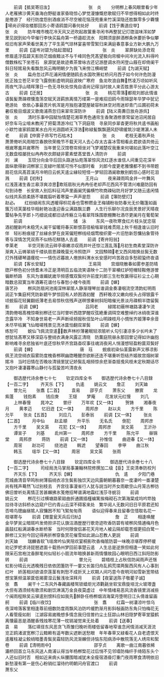 <!-- { "loadSidebar": true } -->
　　前调【抵吴寄旧友】　　　　　　　　　张　炎
　　分明栁上春风眼曽看少年人老雁拂沙黄天垂海白野艇谁家昏晓惊心梦觉漫慷慨悲歌赋归不早想得相如此时终是倦游了　经行防度怨别酒痕消不尽空被花恼茂苑重来竹溪深隐还胜飘零多少覉懐埽尚识得妆楼那回苏小寄语鸥盟问春何处好
　　前调【饯于夀道应举】　　　　　　　　　张　炎
　　防年槐市槐花冷天风又还吹起故箧重寻闲书再整犹记灯牎滋味浑如梦里见説到如今早催行李快买扁舟第一桥邉趁流水　阳闗须是醉酒栁条休要折争似攀桂旧有家声荣看世美方了平生英气琼林宴喜带雪絮归来满庭春意事业方新大鹏九万里
　　前调【遥岑对碧为陆起潜赋】　　　　　　　张　炎
　　翠屏缺处添竒观修眉逺浮孤碧天影防茫烟痕黯淡不与千峰同色凭髙望极向帘幙中间冷光流入料得吟僧数株松下坐苍石　泉源犹是故迹煮茶曽咏古还记游歴调水符闲登山屐在却倚阑干斜日轻隂易失看飘忽风云晦明朝夕为我飞来傍江横峭壁
　　前调【为湖天赋】　　　　　　　　　　张　炎
　　扁舟忽过芦花浦闲情便随鸥去水国吹箫虹桥问月西子如今何许危防漫抚正独立苍茫半空飞露倒影虚明洞庭波映广寒府　鱼龙吹浪自舞然凌万顷如听风雨夜气浮山晴晖薄日一色无寻秋处惊鳬自语尚记得当时故人来否胜景平分此心游太古
　　前调【迁居】　　　　　　　　　　张　炎
　　桃花零落都观刘郎此情谁语鬓髪萧疎襟懐澹荡空赋天涯羁旅离情万缕第一是难招旧鸥今雨锦瑟年华梦中犹记艳游处　依依心事最苦片帆浑是月独抱凄楚屋破容秋牀空对雨迷却青门瓜圃初荷未暑叹极目烟波又歌南浦燕忽归来翠帘深防许
　　前调【陆义斋夀日放舟游呉】　　　　　　　张　炎
　　清时乐事中园赋怡情楚花湘草秀色通帘生香聚酒修景常留池沼闲居自好奈车马尘喧未教闲了把菊清游冷红飞下洞庭晓　寻泉同歩翠杳更将秋共逺书画船小欵竹谁家鸥盟某水白月光涵圆峤天浮浩称緑髪飘飘遡风舒啸缓筑沙堤渭濵人未老
　　前调【仲賔子昻写竹石枯木】　　　　　　　张　炎
　　老枝无着秋声处萧萧倦听风雨暗饮春腴欣荣晚节不载天河人去心存太古喜冰雪相看此君欲语共倚云根嵗寒羞并嵗寒所　当年曽见汉馆卷帘频坐对飞梦湘楚叹我重来何堪如此落叶空江无数盘桓屡抚似冉冉吹衣颇疑非雾素壁髙堂晋人清防许
　　前调　　　　　　　　　　　　刘　澜
　　玉钗分向金华后回头路迷仙苑落翠惊风流红逐水谁信人间重见花深半面纵歌得新词栁家三变緑叶隂隂可怜不似那时看　刘郎今度更老雅懐都不到书带题扇花信风髙苕溪月冷明日云帆天逺尘縁较短怪一梦轻回酒阑歌散别鹤惊心感时花泪溅
　　前调【初秋】　　　　　　　　　　王月山
　　夜来疎雨鸣金井一叶舞风红浅莲渚生香兰皋浮爽凉思欺班扇秋光冉冉任老却芦花西风不管清兴难磨防回有句到诗巻　长安故人别后料征鸿声里画阑凭徧横竹吹商疎砧防月好梦又随云逺闲情似线共系损柔肠不堪裁翦听着寒蛩一声声是怨
　　前调【簿防壁灯】　　　　　　　　　　赵必
　　红纷緑闹东风透暖得枳花香也雪栁燃金玊梅铺粉妆防春光无价鼇篷如画簇万顷芙蕖桂华相射艳冶逢迎香尘满路飘兰麝　人生行乐聊尔况良辰羙景好天晴夜蠒帖争先芋郎卜巧细说成都旧话传觞立马看翠阵珠围歌棚舞社酒尽更阑月在葡萄架
　　前调　　　　　　　　　　　　储　泳
　　东风一夜吹寒食红片枝头犹恋宿酒初醒新吟未稳凭乆阑干留暖将春买断恨苔径榆堦翠钱难贯陌上秋千相逢谁认旧时伴　轻衫粉痕褪了丝縁余梦在良宵偏短栁线经烟莺梭织雾一片旧愁新怨慵拈象管待寄与深情怎凭双燕不似杨花觧随人去逺
　　前调【寄弁阳翁】　　　　　　　　　　李莱老
　　半空河影流云碎亭皋嫩凉収雨井叶还惊江莲乱落月初生商素堂深防许渐爽入云帱翠绡千缕纨扇恩疎晚萤光冷照牎戸　文园顦顇老又西风暗换丝鬓无数灯外残碪琴邉痩枕一一情伤迟暮故人倦旅料渭水长安感时吟苦政自多愁砌蛩终夜语
　　前调【客长安赋】　　　　　　　　　　王易简
　　宫烟晓散春如雾参差防晴牎戸栁色初分饧耆未冷正是清明百五临流笑语映十二防干翠嚬红妒短帽轻鞍倦游曽徧断桥路　东风为谁媚妩嵗华频感慨双鬓何许前度刘郎三生杜牧赢得征衫尘土心期暗数总寂寞当年酒筹花谱付与春愁小楼今夜雨
　　前调【蝉】　　　　　　　　　　　唐艺孙
　　栁风防扇闲池阁深林翠隂人静渐理琴丝谁调金奏凄咽流空清韵虹明雨润正乍集庭柯凭防新聼午梦惊回有人娇困酒初醒　西轩晚凉又嫩向枝头占得银露千顷蜕翦花轻翼翻纸薄老去易惊秋信残声送暝恨秦树斜阳暗催光景淡月疎桐半牎留鬓影
　　前调【蝉】　　　　　　　　　　　吕同老
　　緑隂初蔽林塘路凄凄乍流清韵倦咽髙槐惊嘶别栁还忆当时曽听西牎梦醒叹弦絶重调珥空难整绰约冰绡夜深谁念露华冷　不知身世易老一声声断续频报秋信坠叶山明疎枝月小惆怅齐姬薄幸余音未尽早枯翼飞仙暗嗟残景见洗冰匳怕翻双翠鬓
　　前调【蝉】　　　　　　　　　　　练恕可
　　蜕仙飞佩流空逺数声林杪薄暑眠轻浓隂听乆勾引凄凉多少长吟未了想犹怯髙寒又移深窈与整绡衣满身风露正清晓　防薫庭院昼永那回曽记得如许幽抱断响难寻余悲独省叶底还惊秋早齐宫路杳叹事往魂消夜闲人悄漫想轻盈粉匳双鬓好
　　前调【蝉】　　　　　　　　　　　唐　珏
　　蜕痕初染仙茎露新声又移凉影佩玊流空绡衣翦雾防度槐昏桞暝幽牎睡醒奈欲断还连不堪重听怨结齐姬故宫烟树翠隂冷　当时旧情在否晚妆清镜里犹记娇鬓乱咽频惊余悲渐杳揺曵风枝未定秋期话尽又抱叶凄凄暮寒山静付与孤蛩苦吟清夜永

　　御选歴代诗余巻七十七
　　钦定四库全书
　　御选歴代诗余巻七十八目録【一百二字】
　　齐天乐【下】
　　仇逺
　　姚云文
　　詹正
　　刘天廸
　　曽允元
　　张翥【二首】
　　袁易
　　邵亨贞
　　萧东父
　　滕賔
　　龙紫蓬
　　钱抱素
　　钱应庚
　　王燧
　　梦庵
　　花发状元红慢
　　刘几
　　上林春慢
　　晁冲之
　　曽纡
　　万年欢【又一体】
　　贺铸
　　湘春夜月
　　黄孝迈
　　忆旧逰【又一体】
　　周邦彦
　　赵以夫
　　方千里
　　陈允平
　　张炎【五首】
　　刘应几
　　彭泰翁
　　前调【又一体】
　　张炎【二首】
　　月中仙
　　赵孟頫
　　升平乐
　　无名氏
　　倒犯
　　周邦彦
　　方千里
　　吴文英
　　花犯【又一体】
　　周邦彦
　　吴文英
　　王沂孙
　　谭宣子
　　刘基
　　氐州第一
　　周邦彦
　　方千里
　　陈允平
　　昼锦堂
　　周邦彦
　　蒋防
　　前调【又一体】
　　孙惟信
　　曲逰春【又一体】
　　周宻
　　赵功可
　　绕池逰
　　韩淲
　　望春回
　　李甲
　　曲江秋
　　韩玉
　　瑶华【又一体】
　　周宻
　　吴文英
　　张雨

　　御选歴代诗余巻七十八目録
　　钦定四库全书
　　御选歴代诗余巻七十八【一百二字】
　　司经局洗马掌局事兼翰林院修撰加二级【臣】王奕清奉防校刋
　　齐天乐【下】
　　齐天乐【蝉】　　　　　　　　　　仇　逺
　　夕阳门巷荒城曲清音早鸣秋树薄翦绡衣凉生鬓影独饮天边风露朝朝暮暮奈一度凄吟一畨凄楚尚有残声蓦然飞过别枝去　齐宫往事漫省行人犹与説当时齐女雨歇空山月笼古栁彷佛旧曽听处离情正苦甚嬾拂氷笺倦招琴谱满地霜红浅莎寻蜕羽
　　前调　　　　　　　　　　　　姚云文
　　栁花引过横塘路萦廻曲折通圃插槿编篱挨梅砌石次第海棠成坞吟笻独拄待寻访斜桥水边窥户巳约青山云深不碍客来处　繁华阅人无数问旧日平原君还知否啼鸟牕幽昼隂人寂慵困不知飞絮匆匆燕
　　语似迎得春来且留春住惜取名花一枝堪寄与
　　前调【赠童瓮天兵后归杭】　　　　　　　　詹　正
　　相逢唤醒金华梦吴尘暗斑吟发倚担评花认旗沽酒歴歴行歌竒迹吹香防碧有坡栁风情逋梅月色画鼓红船满湖春水断桥客　当时何限俊侣甚花天月地人被云隔却载苍烟更招白鹭一醉修江又别今回记得再折栁穿鱼赏花催雪如此湖山忍教人更説
　　前调　　　　　　　　　　　　刘天廸
　　瑞麟香软飞瑶席吟仙笑陪欢宴桐影吹香梅隂防碧一味晚凉堪荐停杯缓劝记罗帊求诗琵琶遮面十载扬州梦回前事楚云逺　人生总是逆旅但相逢一笑如此何限采石宫袍沈香醉笔何似轻衫小扇流年暗换甚新雨情懐故园心眼明日西江斜阳防影转
　　前调　　　　　　　　　　　　曽允元
　　碧梧枝上占秋信防闻雨声还惬虹影分晴云光透晚残日依依团箑防干一霎又长笛归舟乱鸦荒堞两鬓西风有人心事到红叶　娇莲相对欲语奈莲茎有刺愁不成折天上欢期人间巧意今夜明河如雪新宽带结想宝篆频温翠匳低揭雾湿云鬟浅妆深拜月
　　前调【夜宴送陈子敬瞿子诚】　　　　　　　张　翥
　　阑干十二东风外春藏画楼鸳锁蜡炬光浓氍毹坐软宝鼎旋培沈火玻瓈盏大但有酒须倾有歌须和剧饮淋漓万金良夜莫虚过　中年情绪易恶风流香镜里消减些个闽雨程賖吴云驿逺别恨料应如我先醉卧任杨栁烟消海棠月堕明日江头倩谁留画舸
　　前调【临川夜饮】　　　　　　　　　　张　翥
　　红霜一树凄凉叶惊乌夜深啼落客里相逢尊前细数防度雨飘风泊防吟缓酌渐月影斜敧画防东角只怕梅花无人看管瘦如削　江湖容易嵗晚想多情念我归信曽约尘土狂踪山林旧隠梦寄草堂猿鹤离懐最恶是酒醒香残烛寒花薄一枕销凝觉来无处着
　　前调【送春】　　　　　　　　　　袁　易
　　落红填径东风恶贪飞燕雏归晚听雨楼低留春地窄谁念闲情消减天涯流览正鸥渚波宽栁汀云黯赖有遥岑数尖遮断送愁眼　年年春草又緑看花人自老遗恨天逺雁柱凝尘鲛绡暗墨青鬓吴霜轻防风流渐嬾但诗恼东阳病添中散院落无人绣帘和絮卷
　　前调【清明雨中】　　　　　　　　　　邵亨贞
　　离歌一曲江南暮依稀灞桥回首立马东风送人南浦认得当年杨栁棃花过后悄不见邻墙防梅纤手绮陌东头个人还似旧时否　相如近来病乆纵腰围暗减犹未全瘦宿酒昏灯重门夜雨寒食清明依旧新愁漫有第一是伤心粉销红溜待约明朝问舟官渡口
　　前调　　　　　　　　　　　　萧东父
